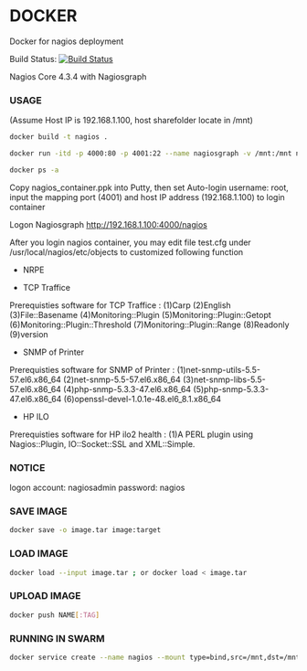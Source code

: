 # DOCKER
Docker for nagios deployment

Build Status: [![Build Status](https://travis-ci.org/mygithublab/docker.svg?branch=master)](https://travis-ci.org/mygithublab/docker)

Nagios Core 4.3.4 with Nagiosgraph

### USAGE

(Assume Host IP is 192.168.1.100, host sharefolder locate in /mnt)

```sh
docker build -t nagios .
```

```sh
docker run -itd -p 4000:80 -p 4001:22 --name nagiosgraph -v /mnt:/mnt nagios
```

```sh
docker ps -a
```

Copy nagios_container.ppk into Putty, then set Auto-login username: root, input the mapping port (4001) and host IP address (192.168.1.100) to login container

Logon Nagiosgraph http://192.168.1.100:4000/nagios

After you login nagios container, you may edit file test.cfg under /usr/local/nagios/etc/objects to customized following function

* NRPE

* TCP Traffice

Prerequisties software for TCP Traffice :
(1)Carp
(2)English
(3)File::Basename
(4)Monitoring::Plugin
(5)Monitoring::Plugin::Getopt
(6)Monitoring::Plugin::Threshold
(7)Monitoring::Plugin::Range
(8)Readonly
(9)version

* SNMP of Printer

Prerequisties software for SNMP of Printer :
(1)net-snmp-utils-5.5-57.el6.x86_64
(2)net-snmp-5.5-57.el6.x86_64
(3)net-snmp-libs-5.5-57.el6.x86_64
(4)php-snmp-5.3.3-47.el6.x86_64
(5)php-snmp-5.3.3-47.el6.x86_64
(6)openssl-devel-1.0.1e-48.el6_8.1.x86_64

* HP ILO

Prerequisties software for HP ilo2 health : 
(1)A PERL plugin using Nagios::Plugin, IO::Socket::SSL and XML::Simple. 

### NOTICE
logon account: nagiosadmin password: nagios

### SAVE IMAGE
```sh
docker save -o image.tar image:target
```

### LOAD IMAGE
```sh
docker load --input image.tar ; or docker load < image.tar
```

### UPLOAD IMAGE
```sh
docker push NAME[:TAG]
```

### RUNNING IN SWARM
```sh
docker service create --name nagios --mount type=bind,src=/mnt,dst=/mnt -p 5000:80 -p 5001:22 -t --replicas 6 hsly903/nagios:latest
```
